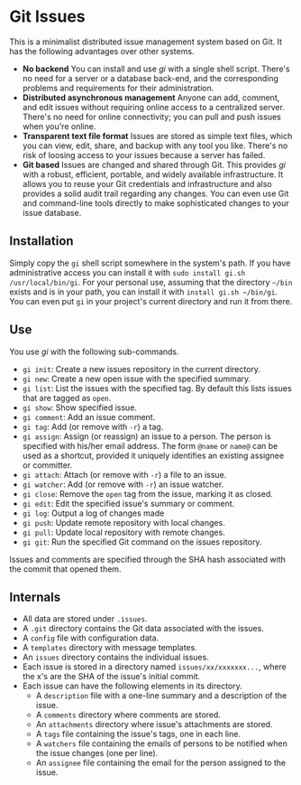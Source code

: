 # Git Issues

This is a minimalist distributed issue management system based on Git.
It has the following advantages over other systems.

* **No backend**
  You can install and use _gi_ with a single shell script.
  There's no need for a server or a database back-end, and the corresponding
  problems and requirements for their administration.
* **Distributed asynchronous management**
  Anyone can add, comment, and edit issues without requiring online access
  to a centralized server.
  There's no need for online connectivity; you can pull and push issues
  when you're online.
* **Transparent text file format**
  Issues are stored as simple text files, which you can view, edit, share, and
  backup with any tool you like.
  There's no risk of loosing access to your issues because a server has
  failed.
* **Git based**
  Issues are changed and shared through Git.
  This provides _gi_ with a robust, efficient, portable, and widely available
  infrastructure.
  It allows you to reuse your Git credentials and infrastructure and also
  provides a solid audit trail regarding any changes.
  You can even use Git and command-line tools directly to make sophisticated
  changes to your issue database.

## Installation
Simply copy the `gi` shell script somewhere in the system's path.
If you have administrative access you can install it with
`sudo install gi.sh /usr/local/bin/gi`.
For your personal use,
assuming that the directory `~/bin` exists and is in your path,
you can install it with `install gi.sh ~/bin/gi`.
You can even put `gi` in your project's current directory and run it from there.

## Use
You use _gi_ with the following sub-commands.

* `gi init`: Create a new issues repository in the current directory.
* `gi new`: Create a new open issue with the specified summary.
* `gi list`: List the issues with the specified tag.
  By default this lists issues that are tagged as `open`.
* `gi show`: Show specified issue.
* `gi comment`: Add an issue comment.
* `gi tag`: Add (or remove with `-r`) a tag.
* `gi assign`: Assign (or reassign) an issue to a person.
  The person is specified with his/her email address.
  The form `@name` or `name@` can be used as a shortcut, provided it
  uniquely identifies an existing assignee or committer.
* `gi attach`: Attach (or remove with `-r`) a file to an issue.
* `gi watcher`: Add (or remove with `-r`) an issue watcher.
* `gi close`: Remove the `open` tag from the issue, marking it as closed.
* `gi edit`: Edit the specified issue's summary or comment.
* `gi log`: Output a log of changes made
* `gi push`: Update remote repository with local changes.
* `gi pull`: Update local repository with remote changes.
* `gi git`: Run the specified Git command on the issues repository.

Issues and comments are specified through the SHA hash associated with the
commit that opened them.

## Internals
* All data are stored under `.issues`.
* A `.git` directory contains the Git data associated with the issues.
* A `config` file with configuration data.
* A `templates` directory with message templates.
* An `issues` directory contains the individual issues.
* Each issue is stored in a directory named `issues/xx/xxxxxxx...`,
  where the x's are the SHA of the issue's initial commit.
* Each issue can have the following elements in its directory.
  * A `description` file with a one-line summary and a description of the issue.
  * A `comments` directory where comments are stored.
  * An `attachments` directory where issue's attachments are stored.
  * A `tags` file containing the issue's tags, one in each line.
  * A `watchers` file containing the emails of persons to be notified when the issue changes (one per line).
  * An `assignee` file containing the email for the person assigned to the issue.
